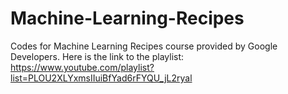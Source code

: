 # Machine-Learning-Recipes
Codes for Machine Learning Recipes course provided by Google Developers.
Here is the link to the playlist: https://www.youtube.com/playlist?list=PLOU2XLYxmsIIuiBfYad6rFYQU_jL2ryal

